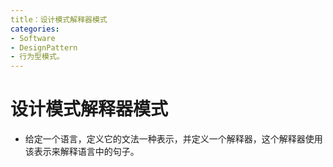 ```yaml
---
title：设计模式解释器模式
categories:
- Software
- DesignPattern
- 行为型模式。
---
```

# 设计模式解释器模式

- 给定一个语言，定义它的文法一种表示，并定义一个解释器，这个解释器使用该表示来解释语言中的句子。